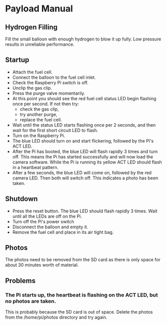 # Payload Manual

## Hydrogen Filling

Fill the small balloon with enough hydrogen to blow it up fully. Low pressure results in unreliable performance.

## Startup

* Attach the fuel cell.
* Connect the balloon to the fuel cell inlet.
* Check the Raspberry Pi switch is off.
* Unclip the gas clip.
* Press the purge valve momentarily.
* At this point you should see the red fuel cell status LED begin flashing once per second. If not then try:
    * check the gas clip,
    * try another purge,
    * replace the fuel cell.
* Wait until the status LED starts flashing once per 2 seconds, and then wait for the first short circuit LED to flash.
* Turn on the Raspberry Pi.
* The blue LED should turn on and start flickering, followed by the Pi's ACT LED.
* After the Pi has booted, the blue LED will flash rapidly 3 times and turn off. This means the Pi has started successfully and will now load the camera software. While the Pi is running its yellow ACT LED should flash in a heartbeat pattern.
* After a few seconds, the blue LED will come on, followed by the red camera LED. Then both will switch off. This indicates a photo has been taken.

## Shutdown

* Press the reset button. The blue LED should flash rapidly 3 times. Wait until all the LEDs are off on the Pi.
* Turn off the Pi's power switch
* Disconnect the balloon and empty it.
* Remove the fuel cell and place in its air tight bag.

## Photos

The photos need to be removed from the SD card as there is only space for about 30 minutes worth of material.

## Problems

### The Pi starts up, the heartbeat is flashing on the ACT LED, but no photos are taken.

This is probably because the SD card is out of space. Delete the photos from the /home/pi/photos directory and try again.
